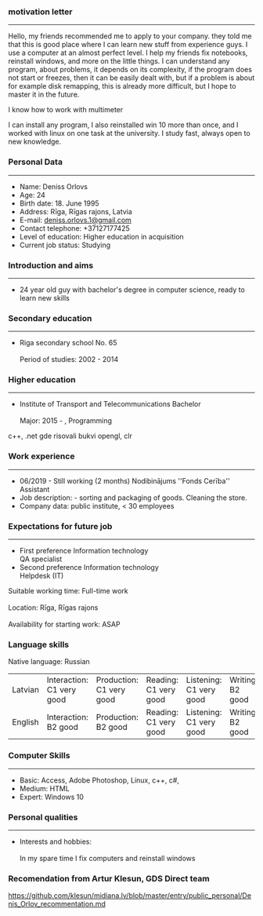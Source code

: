 ### motivation letter
----------------
Hello, my friends recommended me to apply to your company.
they told me that this is good place where I can learn new stuff from experience guys.
I use a computer at an almost perfect level. I help my friends fix notebooks, reinstall windows, and more on the little things. I can understand any program, about problems, it depends on its complexity, if the program does not start or freezes, then it can be easily dealt with, but if a problem is about for example disk remapping, this is already more difficult, but I hope to master it in the future.

I know how to work with multimeter 

I can install any program, I also reinstalled win 10 more than once, and I worked with linux on one task at the university. I study fast, always open to new knowledge.


### Personal Data
----------------
- Name:	Deniss Orlovs
- Age:	24
- Birth date:	18. June 1995
- Address:	Rīga, Rīgas rajons, Latvia
- E-mail: deniss.orlovs.1@gmail.com      		
- Contact telephone:	+37127177425
- Level of education:	Higher education in acquisition
- Current job status:	Studying
 
 
 ### Introduction and aims
 ----------------
- 24 year old guy with bachelor's degree in computer science, ready to learn new skills
 
 ### Secondary education
 ----------------
- Riga secondary school No. 65<br/><br/>
 Period of studies:	2002 - 2014
### Higher education
----------------

- Institute of Transport and Telecommunications	Bachelor<br/><br/>
 Major:	2015 - , Programming
 
 c++, .net gde risovali bukvi opengl, clr
 
### Work experience
----------------
- 06/2019 - Still working (2 months)	Nodibinājums ''Fonds Cerība''	Assistant
- Job description:	- sorting and packaging of goods.
 Cleaning the store.
- Company data:	public institute, < 30 employees
### Expectations for future job
----------------
- First preference	Information technology<br/>
	QA specialist
- Second preference	Information technology<br/>
	Helpdesk (IT)

 Suitable working time:	Full-time work<br/><br/>
 Location:	Rīga, Rīgas rajons<br/><br/>
 Availability for starting work:	ASAP
 
 ### Language skills<br/> 
 Native language: Russian

 <table>
<tr>
<td>Latvian</td>
<td>Interaction:<br/> C1 very good</td>
<td>Production:<br/> C1 very good</td>
<td>Reading:<br/> C1 very good</td>
<td>Listening:<br/> C1 very good</td>
<td>Writing:<br/> B2 good</td>
</tr>
<tr>
<td>English</td>
<td>Interaction:<br/> B2 good</td>
<td>Production:<br/> B2 good</td>
<td>Reading:<br/> C1 very good</td>
<td>Listening:<br/> C1 very good</td>
<td>Writing:<br/> B2 good</td>
</tr>
</table>
 
### Computer Skills
----------------
- Basic:	Access, Adobe Photoshop, Linux, c++, c#, 
- Medium:	HTML
- Expert:	Windows 10
 
 
 ### Personal qualities
 ----------------
 - Interests and hobbies:<br/><br/>	In my spare time I fix computers and reinstall windows
 

### Recomendation from Artur Klesun, GDS Direct team

https://github.com/klesun/midiana.lv/blob/master/entry/public_personal/Denis_Orlov_recommentation.md

